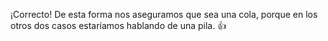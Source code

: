 ¡Correcto! De esta forma nos aseguramos que sea una cola, porque en los otros dos casos estaríamos hablando de una pila. :thumbsup: